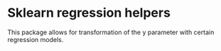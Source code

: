# Sklearn regression helpers

This package allows for transformation of the y parameter with certain regression models.